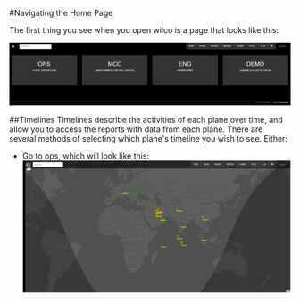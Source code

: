 #Navigating the Home Page

The first thing you see when you open wilco is a page that looks like this:

![img alt](https://github.com/flightwatching/wilco-api/blob/master/docs/UsersManual/img/Homepage.PNG)

##Timelines
Timelines describe the activities of each plane over time, and allow you to access the reports with data from each plane.  There are several methods of selecting which plane's timeline you wish to see.  Either:
* Go to ops, which will look like this: 
![img alt](https://github.com/flightwatching/wilco-api/blob/master/docs/UsersManual/img/ops.PNG)